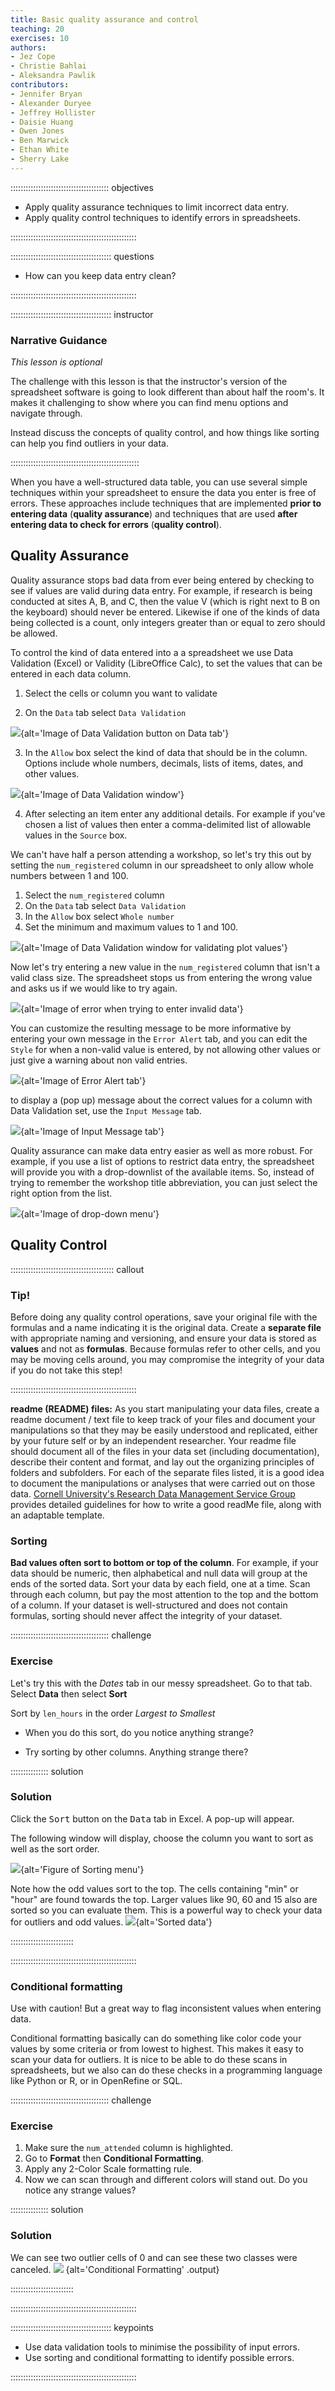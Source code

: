 ```yaml
---
title: Basic quality assurance and control
teaching: 20
exercises: 10
authors:
- Jez Cope
- Christie Bahlai
- Aleksandra Pawlik
contributors:
- Jennifer Bryan
- Alexander Duryee
- Jeffrey Hollister
- Daisie Huang
- Owen Jones
- Ben Marwick
- Ethan White
- Sherry Lake
---
```


::::::::::::::::::::::::::::::::::::::: objectives

- Apply quality assurance techniques to limit incorrect data entry.
- Apply quality control techniques to identify errors in spreadsheets.

::::::::::::::::::::::::::::::::::::::::::::::::::

:::::::::::::::::::::::::::::::::::::::: questions

- How can you keep data entry clean?

::::::::::::::::::::::::::::::::::::::::::::::::::

:::::::::::::::::::::::::::::::::::::::: instructor

### Narrative Guidance

*This lesson is optional*

The challenge with this lesson is that the instructor's version of the spreadsheet software is going to look different than about half the room's. It makes
it challenging to show where you can find menu options and navigate through.

Instead discuss the concepts of quality control, and how things like sorting can help you find outliers in your data.

:::::::::::::::::::::::::::::::::::::::::::::::::::

When you have a well-structured data table, you can use several simple
techniques within your spreadsheet to ensure the data you enter is
free of errors. These approaches include techniques that are
implemented **prior to entering data** (**quality assurance**) and
techniques that are used **after entering data to check for errors**
(**quality control**).

## Quality Assurance

Quality assurance stops bad data from ever being entered by checking to see if
values are valid during data entry. For example, if research is being conducted
at sites A, B, and C, then the value V (which is right next to B on the
keyboard) should never be entered. Likewise if one of the kinds of data being
collected is a count, only integers greater than or equal to zero should be
allowed.

To control the kind of data entered into a a spreadsheet we use Data Validation
(Excel) or Validity (LibreOffice Calc), to set the values that can be entered
in each data column.

1. Select the cells or column you want to validate

2. On the `Data` tab select `Data Validation`
  
  ![](fig/data_validation.png){alt='Image of Data Validation button on Data tab'}

3. In the `Allow` box select the kind of data that should be in the
  column. Options include whole numbers, decimals, lists of items, dates, and
  other values.
  
  ![](fig/data_validation_window.png){alt='Image of Data Validation window'}

4. After selecting an item enter any additional details. For example if you've
  chosen a list of values then enter a comma-delimited list of allowable
  values in the `Source` box.

We can't have half a person attending a workshop, so let's try this
out by setting the `num_registered` column in our spreadsheet to only
allow whole numbers between 1 and 100.

1. Select the `num_registered` column
2. On the `Data` tab select `Data Validation`
3. In the `Allow` box select `Whole number`
4. Set the minimum and maximum values to 1 and 100.

![](fig/4_data-validation-whole-num.png){alt='Image of Data Validation window for validating plot values'}

Now let's try entering a new value in the `num_registered` column that isn't a valid class size. The spreadsheet stops us from entering the wrong value and asks us if we would like to try again.

![](fig/4_data-validation-alert.png){alt='Image of error when trying to enter invalid data'}

You can customize the resulting message to be more informative by entering
your own message in the `Error Alert` tab, and you can edit the `Style`
for when a non-valid value is entered, by not allowing other values or just give a warning about non valid entries.

![](fig/4_data-validation-error-msg.png){alt='Image of Error Alert tab'}

to display a (pop up) message about the correct values for a column with Data Validation set, use the `Input Message` tab.

![](fig/4_data-validation-input-message.png){alt='Image of Input Message tab'}

Quality assurance can make data entry easier as well as more robust. For
example, if you use a list of options to restrict data entry, the spreadsheet
will provide you with a drop-downlist of the available items. So, instead of
trying to remember the workshop title abbreviation, you can just select the
right option from the list.

![](fig/4_data-validation-auto-complete.png){alt='Image of drop-down menu'}

## Quality Control

:::::::::::::::::::::::::::::::::::::::::  callout

### Tip!

Before doing any quality control operations, save your original file with the formulas and a name indicating it is the original data. Create a **separate file** with appropriate naming and versioning, and ensure your data is stored as **values** and not as **formulas**.  Because formulas refer to other cells, and you may be moving cells around, you may compromise the integrity of your data if you do not take this step!


::::::::::::::::::::::::::::::::::::::::::::::::::

**readme (README) files:** As you start manipulating your data files, create a readme document / text file to keep track of your files and document your manipulations so that they may be easily understood and replicated, either by your future self or by an independent researcher. Your readme file should document all of the files in your data set (including documentation), describe their content and format, and lay out the organizing principles of folders and subfolders. For each of the separate files listed, it is a good idea to document the manipulations or analyses that were carried out on those data. [Cornell University's Research Data Management Service Group](https://data.research.cornell.edu/content/readme) provides detailed guidelines for how to write a good readMe file, along with an adaptable template.

### Sorting

**Bad values often sort to bottom or top of the column**. For example, if your data should be numeric, then alphabetical and null data will group at the ends of the sorted data. Sort your data by each field, one at a time. Scan through each column, but pay the most attention to the top and the bottom of a column.
If your dataset is well-structured and does not contain formulas, sorting should never affect the integrity of your dataset.

:::::::::::::::::::::::::::::::::::::::  challenge

### Exercise

Let's try this with the *Dates* tab in our messy spreadsheet. Go to that tab. Select
**Data** then select **Sort**

Sort by `len_hours` in the order *Largest to Smallest*

- When you do this sort, do you notice anything strange?

- Try sorting by other columns. Anything strange there?

:::::::::::::::  solution

### Solution

Click the <kbd>Sort</kbd> button on the <kbd>Data</kbd> tab in Excel. A pop-up will appear.

The following window will display, choose the column you want to sort as well as the sort order.

![](fig/4-sort-len_hours.png){alt='Figure of Sorting menu'}

Note how the odd values sort to the top. The cells containing  "min" or "hour" are   found towards the top. Larger values like 90, 60 and 15 also are sorted so you can evaluate them. This is a powerful way to check your data for outliers and odd values.
![](fig/4-sorted-len_hours.png){alt='Sorted data'}



:::::::::::::::::::::::::

::::::::::::::::::::::::::::::::::::::::::::::::::

### Conditional formatting

Use with caution! But a great way to flag inconsistent values when entering data.

Conditional formatting basically can do something like color code your values by some
criteria or from lowest to highest. This makes it easy to scan your data for outliers. It is nice to be able to do these scans in spreadsheets, but we also can do these
checks in a programming language like Python or R, or in OpenRefine or SQL.

:::::::::::::::::::::::::::::::::::::::  challenge

### Exercise

1. Make sure the `num_attended` column is highlighted.
2. Go to **Format** then **Conditional Formatting**.
3. Apply any 2-Color Scale formatting rule.
4. Now we can scan through and different colors will stand out. Do you notice any strange values?

:::::::::::::::  solution

### Solution

We can see two outlier cells of 0 and can see these two classes were canceled.
![](fig/4_conditional-formatting.png)
{alt='Conditional Formatting' .output}



:::::::::::::::::::::::::

::::::::::::::::::::::::::::::::::::::::::::::::::

:::::::::::::::::::::::::::::::::::::::: keypoints

- Use data validation tools to minimise the possibility of input errors.
- Use sorting and conditional formatting to identify possible errors.

::::::::::::::::::::::::::::::::::::::::::::::::::


